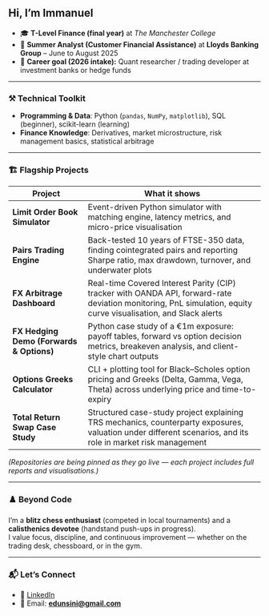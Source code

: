 ## Hi, I’m Immanuel  

- 🎓 **T-Level Finance (final year)** at *The Manchester College*  
- 💼 **Summer Analyst (Customer Financial Assistance)** at **Lloyds Banking Group** – June to August 2025  
- 🎯 **Career goal (2026 intake):** Quant researcher / trading developer at investment banks or hedge funds  

---

### ⚒️ Technical Toolkit
- **Programming & Data**: Python (`pandas`, `NumPy`, `matplotlib`), SQL (beginner), scikit-learn (learning)  
- **Finance Knowledge**: Derivatives, market microstructure, risk management basics, statistical arbitrage  

---

### 🏗️ Flagship Projects

| Project | What it shows |
|---------|---------------|
| **Limit Order Book Simulator** | Event-driven Python simulator with matching engine, latency metrics, and micro-price visualisation |
| **Pairs Trading Engine** | Back-tested 10 years of FTSE-350 data, finding cointegrated pairs and reporting Sharpe ratio, max drawdown, turnover, and underwater plots |
| **FX Arbitrage Dashboard** | Real-time Covered Interest Parity (CIP) tracker with OANDA API, forward-rate deviation monitoring, PnL simulation, equity curve visualisation, and Slack alerts |
| **FX Hedging Demo (Forwards & Options)** | Python case study of a €1m exposure: payoff tables, forward vs option decision metrics, breakeven analysis, and client-style chart outputs |
| **Options Greeks Calculator** | CLI + plotting tool for Black–Scholes option pricing and Greeks (Delta, Gamma, Vega, Theta) across underlying price and time-to-expiry |
| **Total Return Swap Case Study** | Structured case-study project explaining TRS mechanics, counterparty exposures, valuation under different scenarios, and its role in market risk management |

*(Repositories are being pinned as they go live — each project includes full reports and visualisations.)*

---

### ♟️ Beyond Code
I’m a **blitz chess enthusiast** (competed in local tournaments) and a **calisthenics devotee** (handstand push-ups in progress).  
I value focus, discipline, and continuous improvement — whether on the trading desk, chessboard, or in the gym.  

---

### 📬 Let’s Connect
- 💼 [LinkedIn](https://www.linkedin.com/in/immanuel-edunsin-0324ab336/)  
- 📧 Email: **edunsini@gmail.com**


<!-- ───────────────────────────────────────────────────────────────
     Optional GitHub stats card – uncomment when you’re ready.
<p align="center">
  <img src="https://github-readme-stats.vercel.app/api?username=Imman-dot&show_icons=true&theme=default" alt="GitHub Stats" />
</p>
─────────────────────────────────────────────────────────────── -->


